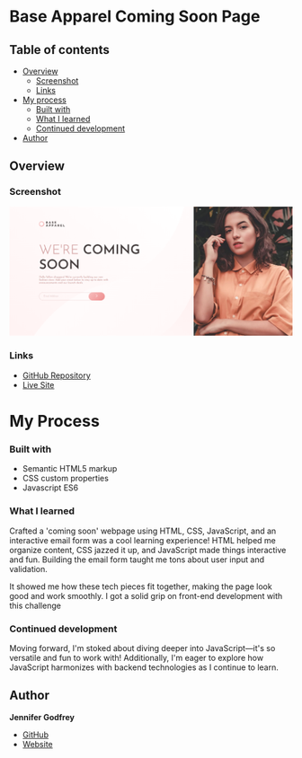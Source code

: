 # Base Apparel Coming Soon Page

## Table of contents

- [Overview](#overview)
  - [Screenshot](#screenshot)
  - [Links](#links)
- [My process](#my-process)
  - [Built with](#built-with)
  - [What I learned](#what-i-learned)
  - [Continued development](#continued-development)
- [Author](#author)

## Overview

### Screenshot

![](./images/coming-soon.png)

### Links
- [GitHub Repository](https://github.com/jenieg/Coming-Soon-Design)
- [Live Site](https://jenieg.github.io/Coming-Soon-Design/)

# My Process

### Built with

  - Semantic HTML5 markup
  - CSS custom properties
  - Javascript ES6

### What I learned

  Crafted a 'coming soon' webpage using HTML, CSS, JavaScript, and an interactive email form was a cool learning experience! HTML helped me organize content, CSS jazzed it up, and JavaScript made things interactive and fun. Building the email form taught me tons about user input and validation.

It showed me how these tech pieces fit together, making the page look good and work smoothly. I got a solid grip on front-end development with this challenge

### Continued development

Moving forward, I'm stoked about diving deeper into JavaScript—it's so versatile and fun to work with!  Additionally, I'm eager to explore how JavaScript harmonizes with backend technologies as I continue to learn.

## Author
**Jennifer Godfrey**
- [GitHub](https://github.com/jenieg)
- [Website](https://jenie.netlify.app/)
